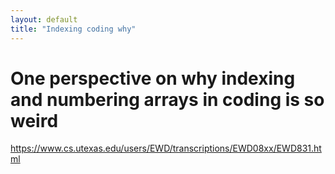 ```yaml
---
layout: default
title: "Indexing coding why"
---
```


# One perspective on why indexing and numbering arrays in coding is so weird
https://www.cs.utexas.edu/users/EWD/transcriptions/EWD08xx/EWD831.html

